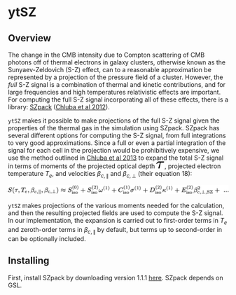 # ytSZ

## Overview

The change in the CMB intensity due to Compton scattering of CMB
photons off of thermal electrons in galaxy clusters, otherwise known as the
Sunyaev-Zeldovich (S-Z) effect, can to a reasonable approximation be 
represented by a projection of the pressure field of a cluster. However, the 
*full* S-Z signal is a combination of thermal and kinetic
contributions, and for large frequencies and high temperatures
relativistic effects are important. For computing the full S-Z signal
incorporating all of these effects, there is a library:
[SZpack](http://www.jb.man.ac.uk/~jchluba/Science/SZpack/SZpack.html)
([Chluba et al 2012](http://adsabs.harvard.edu/abs/2012MNRAS.426..510C)).

`ytSZ` makes it possible to make projections of the full S-Z signal given the 
properties of the thermal gas in the simulation using SZpack. SZpack has 
several different options for computing the S-Z signal, from full
integrations to very good approximations. Since a full or even a
partial integration of the signal for each cell in the projection
would be prohibitively expensive, we use the method outlined in
[Chluba et al 2013](http://adsabs.harvard.edu/abs/2013MNRAS.430.3054C) to 
expand the total S-Z signal in terms of moments of the projected optical 
depth ![tau](tau.png), projected electron temperature $T_e$, and
velocities $\beta_{c,\parallel}$ and $\beta_{c,\perp}$ (their equation 18):

![expansion](expansion.png)

`ytSZ` makes projections of the various moments needed for the
calculation, and then the resulting projected fields are used to
compute the S-Z signal. In our implementation, the expansion is carried out 
to first-order terms in $T_e$ and zeroth-order terms in $\beta_{c,\parallel}$ 
by default, but terms up to second-order in can be optionally included.

## Installing

First, install SZpack by downloading version 1.1.1 
[here](https://www.cita.utoronto.ca/~jchluba/SZpack/_Downloads_/SZpack.v1.1.1.tar.gz).
SZpack depends on GSL. 

